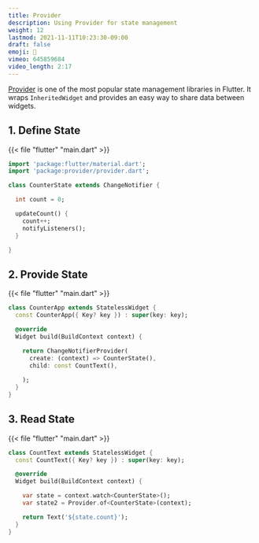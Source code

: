 ```yaml
---
title: Provider
description: Using Provider for state management
weight: 12
lastmod: 2021-11-11T10:23:30-09:00
draft: false
emoji: 🤝
vimeo: 645859684
video_length: 2:17
---
```


[Provider](https://pub.dev/packages/provider) is one of the most popular state management libraries in Flutter. It wraps `InheritedWidget` and provides an easy way to share data between widgets.

## 1. Define State

{{< file "flutter" "main.dart" >}}
```dart
import 'package:flutter/material.dart';
import 'package:provider/provider.dart';

class CounterState extends ChangeNotifier {

  int count = 0;

  updateCount() {
    count++;
    notifyListeners();
  }

}
```

## 2. Provide State

{{< file "flutter" "main.dart" >}}
```dart
class CounterApp extends StatelessWidget {
  const CounterApp({ Key? key }) : super(key: key);

  @override
  Widget build(BuildContext context) {

    return ChangeNotifierProvider(
      create: (context) => CounterState(),
      child: const CountText(),
      
    );
  }
}
```

## 3. Read State

{{< file "flutter" "main.dart" >}}
```dart
class CountText extends StatelessWidget {
  const CountText({ Key? key }) : super(key: key);

  @override
  Widget build(BuildContext context) {

    var state = context.watch<CounterState>();
    var state2 = Provider.of<CounterState>(context);

    return Text('${state.count}');
  }
}
```